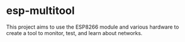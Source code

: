 # esp-multitool
This project aims to use the ESP8266 module and various hardware to create a tool to monitor, test, and learn about networks.
